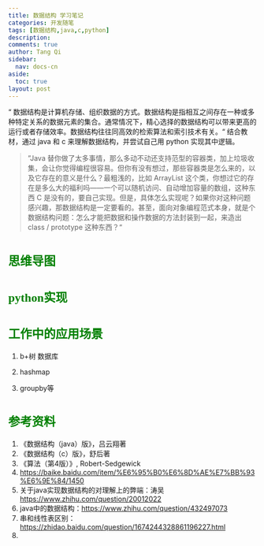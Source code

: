 ```yaml
---
title: 数据结构 学习笔记
categories: 开发随笔
tags: [数据结构,java,c,python]
description: 
comments: true
author: Tang Qi
sidebar:
  nav: docs-cn
aside:
  toc: true
layout: post
---
```


“ 数据结构是计算机存储、组织数据的方式。数据结构是指相互之间存在一种或多种特定关系的数据元素的集合。通常情况下，精心选择的数据结构可以带来更高的运行或者存储效率。数据结构往往同高效的检索算法和索引技术有关。“   结合教材，通过 java 和 c 来理解数据结构，并尝试自己用 python 实现其中逻辑。

<!--more-->

> ”Java 替你做了太多事情，那么多动不动还支持范型的容器类，加上垃圾收集，会让你觉得编程很容易。但你有没有想过，那些容器类是怎么来的，以及它存在的意义是什么？最粗浅的，比如 ArrayList 这个类，你想过它的存在是多么大的福利吗——一个可以随机访问、自动增加容量的数组，这种东西 C 是没有的，要自己实现。但是，具体怎么实现呢？如果你对这种问题感兴趣，那数据结构是一定要看的。甚至，面向对象编程范式本身，就是个数据结构问题：怎么才能把数据和操作数据的方法封装到一起，来造出 class / prototype 这种东西？“ 

# <font face="黑体" color=green size=5>思维导图</font>



# <font face="黑体" color=green size=5>python实现</font>



# <font face="黑体" color=green size=5>工作中的应用场景</font>

1. b+树 数据库

2. hashmap

3. groupby等

   

# <font face="黑体" color=green size=5>参考资料</font>

1.   《数据结构（java）版》，吕云翔著
2.  《数据结构（c）版》，舒后著
3.   《算法（第4版）》, Robert-Sedgewick
4.   https://baike.baidu.com/item/%E6%95%B0%E6%8D%AE%E7%BB%93%E6%9E%84/1450
5.   关于java实现数据结构的对理解上的弊端：涛吴 https://www.zhihu.com/question/20012022
6.   java中的数据结构：https://www.zhihu.com/question/432497073
7.   串和线性表区别：https://zhidao.baidu.com/question/1674244328861196227.html
8.   

 